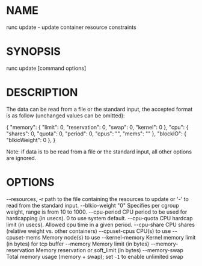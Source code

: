 # NAME
   runc update - update container resource constraints

# SYNOPSIS
   runc update [command options] <container-id>

# DESCRIPTION
   The data can be read from a file or the standard input, the
accepted format is as follow (unchanged values can be omitted):

   {
     "memory": {
       "limit": 0,
       "reservation": 0,
       "swap": 0,
       "kernel": 0
     },
     "cpu": {
       "shares": 0,
       "quota": 0,
       "period": 0,
       "cpus": "",
       "mems": ""
     },
     "blockIO": {
       "blkioWeight": 0
     },
   }

Note: if data is to be read from a file or the standard input, all
other options are ignored.

# OPTIONS
   --resources, -r         path to the file containing the resources to update or '-' to read from the standard input.
   --blkio-weight "0"      Specifies per cgroup weight, range is from 10 to 1000.
   --cpu-period            CPU period to be used for hardcapping (in usecs). 0 to use system default.
   --cpu-quota             CPU hardcap limit (in usecs). Allowed cpu time in a given period.
   --cpu-share             CPU shares (relative weight vs. other containers)
   --cpuset-cpus           CPU(s) to use
   --cpuset-mems           Memory node(s) to use
   --kernel-memory         Kernel memory limit (in bytes) for tcp buffer
   --memory                Memory limit (in bytes)
   --memory-reservation    Memory reservation or soft_limit (in bytes)
   --memory-swap           Total memory usage (memory + swap); set `-1` to enable unlimited swap
